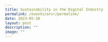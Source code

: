 ```yaml
---
title: Sustainability in the Digital Industry
permalink: /events/arvr/permalink/
date: 2023-05-30
layout: post
description: ""
image: ""
---
```

